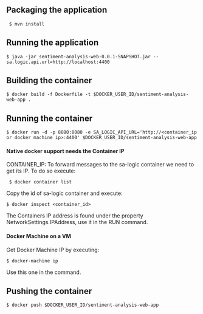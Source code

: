 ## Packaging the application
` $ mvn install`

## Running the application
` $ java -jar sentiment-analysis-web-0.0.1-SNAPSHOT.jar --sa.logic.api.url=http://localhost:4400 `

## Building the container
` $ docker build -f Dockerfile -t $DOCKER_USER_ID/sentiment-analysis-web-app . `

## Running the container
```
$ docker run -d -p 8080:8080 -e SA_LOGIC_API_URL='http://<container_ip or docker machine ip>:4400' $DOCKER_USER_ID/sentiment-analysis-web-app  
```

#### Native docker support needs the Container IP
CONTAINER_IP: To forward messages to the sa-logic container we need to get  its IP. To do so execute:

` $ docker container list`

Copy the id of sa-logic container and execute:

` $ docker inspect <container_id> `

The Containers IP address is found under the property NetworkSettings.IPAddress, use it in the RUN command.

#### Docker Machine on a VM
Get Docker Machine IP by executing:

` $ docker-machine ip `

Use this one in the command.


## Pushing the container
` $ docker push $DOCKER_USER_ID/sentiment-analysis-web-app `
